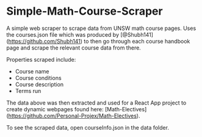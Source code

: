 # Simple-Math-Course-Scraper

A simple web scraper to scrape data from UNSW math course pages. Uses the courses.json file which was produced by  [@Shubh141] (https://github.com/Shubh141) to then go through each course handbook page and scrape the relevant course data from there.

Properties scraped include:
- Course name
- Course conditions
- Course description
- Terms run

The data above was then extracted and used for a React App project to create dynamic webpages found here: [Math-Electives] (https://github.com/Personal-Projex/Math-Electives).

To see the scraped data, open courseInfo.json in the data folder.